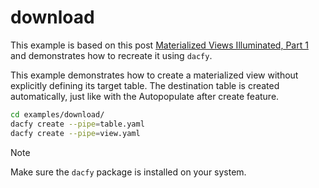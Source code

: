 # download

This example is based on this post [Materialized Views Illuminated, Part 1](https://altinity.com/blog/clickhouse-materialized-views-illuminated-part-1) and demonstrates how to recreate it using `dacfy`.

This example demonstrates how to create a materialized view without explicitly defining its target table. The destination table is created automatically, just like with the Autopopulate after create feature.

```bash
cd examples/download/
dacfy create --pipe=table.yaml
dacfy create --pipe=view.yaml
```

> [!NOTE]  
> Make sure the `dacfy` package is installed on your system.
